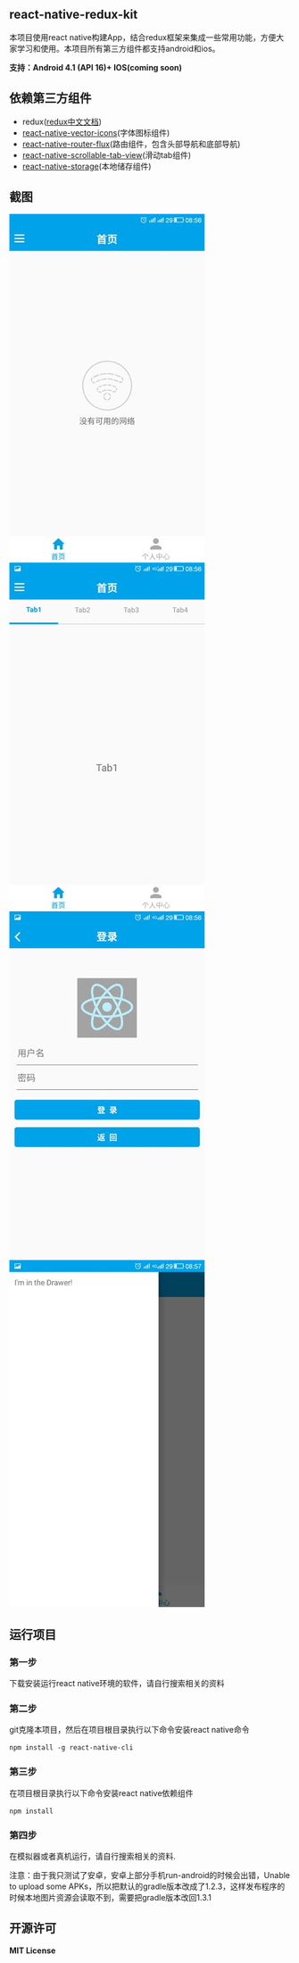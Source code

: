 ## react-native-redux-kit

本项目使用react native构建App，结合redux框架来集成一些常用功能，方便大家学习和使用。本项目所有第三方组件都支持android和ios。

**支持：Android 4.1 (API 16)+ IOS(coming soon)**

## 依赖第三方组件

- redux([redux中文文档](http://cn.redux.js.org/))
- [react-native-vector-icons](https://github.com/oblador/react-native-vector-icons)(字体图标组件)
- [react-native-router-flux](https://github.com/aksonov/react-native-router-flux)(路由组件，包含头部导航和底部导航)
- [react-native-scrollable-tab-view](https://github.com/brentvatne/react-native-scrollable-tab-view)(滑动tab组件)
- [react-native-storage](https://github.com/sunnylqm/react-native-storage)(本地储存组件)

## 截图

![首页1](./screenshot/Screenshot_main1.jpg)![首页2](./screenshot/Screenshot_main2.jpg)
![登录](./screenshot/Screenshot_login.jpg)![抽屉](./screenshot/Screenshot_drawer.jpg)

## 运行项目

### 第一步

下载安装运行react native环境的软件，请自行搜索相关的资料

### 第二步

git克隆本项目，然后在项目根目录执行以下命令安装react native命令
```
npm install -g react-native-cli
```

### 第三步

在项目根目录执行以下命令安装react native依赖组件
```
npm install
```

### 第四步

在模拟器或者真机运行，请自行搜索相关的资料.

注意：由于我只测试了安卓，安卓上部分手机run-android的时候会出错，Unable to upload some APKs，所以把默认的gradle版本改成了1.2.3，这样发布程序的时候本地图片资源会读取不到，需要把gradle版本改回1.3.1

## 开源许可

**MIT License**
